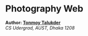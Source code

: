 # Photography Web

**Author: <a href="https://tonmoy-talukder.netlify.app/">Tonmoy Talukder</a>**
</br>
_CS Udergrad, AUST, Dhaka 1208_
